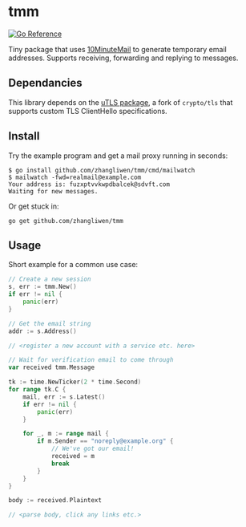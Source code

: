 # tmm

[![Go Reference](https://pkg.go.dev/badge/github.com/shellhazard/tmm.svg)](https://pkg.go.dev/github.com/shellhazard/tmm)

Tiny package that uses [10MinuteMail](https://10minutemail.com) to generate temporary email addresses. Supports receiving, forwarding and replying to messages. 

## Dependancies

This library depends on the [uTLS package](https://github.com/shellhazard/tmm), a fork of `crypto/tls` that supports custom TLS ClientHello specifications.

## Install

Try the example program and get a mail proxy running in seconds:
```
$ go install github.com/zhangliwen/tmm/cmd/mailwatch
$ mailwatch -fwd=realmail@example.com
Your address is: fuzxptvvkwpdbalcek@sdvft.com
Waiting for new messages.
```

Or get stuck in:
```
go get github.com/zhangliwen/tmm
```

## Usage

Short example for a common use case:

```go
// Create a new session
s, err := tmm.New()
if err != nil {
	panic(err)
}

// Get the email string
addr := s.Address()

// <register a new account with a service etc. here>

// Wait for verification email to come through
var received tmm.Message

tk := time.NewTicker(2 * time.Second)
for range tk.C {
	mail, err := s.Latest()
	if err != nil {
		panic(err)
	}

	for _, m := range mail {
		if m.Sender == "noreply@example.org" {
			// We've got our email!
			received = m
			break
		}
	}
}

body := received.Plaintext

// <parse body, click any links etc.>
```
